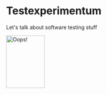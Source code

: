 <html>
<body>

<h1>Testexperimentum</h1>
<p>Let's talk about software testing stuff</p>

<img src="" alt="Oops!" width="104" height="142">

</body>
</html>
